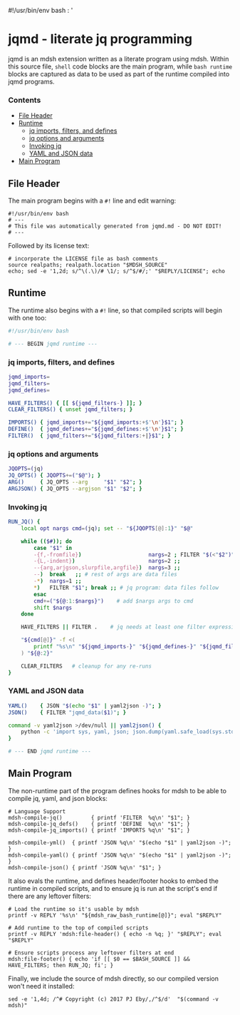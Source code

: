 #!/usr/bin/env bash
: '
<!-- ex: set syntax=markdown : '; eval "$(mdsh -E "$BASH_SOURCE")"; # -->

# jqmd - literate jq programming

jqmd is an mdsh extension written as a literate program using mdsh.  Within this source file, `shell` code blocks are the main program, while `bash runtime` blocks are captured as data to be used as part of the runtime compiled into jqmd programs.

### Contents

<!-- toc -->

- [File Header](#file-header)
- [Runtime](#runtime)
  * [jq imports, filters, and defines](#jq-imports-filters-and-defines)
  * [jq options and arguments](#jq-options-and-arguments)
  * [Invoking jq](#invoking-jq)
  * [YAML and JSON data](#yaml-and-json-data)
- [Main Program](#main-program)

<!-- tocstop -->

## File Header

The main program begins with a `#!` line and edit warning:

```shell
#!/usr/bin/env bash
# ---
# This file was automatically generated from jqmd.md - DO NOT EDIT!
# ---
```

Followed by its license text:

```shell mdsh
# incorporate the LICENSE file as bash comments
source realpaths; realpath.location "$MDSH_SOURCE"
echo; sed -e '1,2d; s/^\(.\)/# \1/; s/^$/#/;' "$REPLY/LICENSE"; echo
```

## Runtime

The runtime also begins with a `#!` line, so that compiled scripts will begin with one too:

```bash runtime
#!/usr/bin/env bash

# --- BEGIN jqmd runtime ---
```

### jq imports, filters, and defines

```bash runtime
jqmd_imports=
jqmd_filters=
jqmd_defines=

HAVE_FILTERS() { [[ ${jqmd_filters-} ]]; }
CLEAR_FILTERS() { unset jqmd_filters; }

IMPORTS() { jqmd_imports+="${jqmd_imports:+$'\n'}$1"; }
DEFINE()  { jqmd_defines+="${jqmd_defines:+$'\n'}$1"; }
FILTER()  { jqmd_filters+="${jqmd_filters:+|}$1"; }
```

### jq options and arguments

```bash runtime
JQOPTS=(jq)
JQ_OPTS() { JQOPTS+=("$@"); }
ARG()     { JQ_OPTS --arg     "$1" "$2"; }
ARGJSON() { JQ_OPTS --argjson "$1" "$2"; }
```

### Invoking jq

```bash runtime
RUN_JQ() {
    local opt nargs cmd=(jq); set -- "${JQOPTS[@]:1}" "$@"

    while (($#)); do
        case "$1" in
        -{f,-fromfile})                     nargs=2 ; FILTER "$(<"$2")" ;;
        -{L,-indent})                       nargs=2 ;;
        --{arg,arjgson,slurpfile,argfile})  nargs=3 ;;
        --)  break   ;; # rest of args are data files
        -*)  nargs=1 ;;
        *)   FILTER "$1"; break ;; # jq program: data files follow
        esac
        cmd+=("${@:1:$nargs}")    # add $nargs args to cmd
        shift $nargs
    done

    HAVE_FILTERS || FILTER .    # jq needs at least one filter expression

    "${cmd[@]}" -f <(
        printf "%s\n" "${jqmd_imports-}" "${jqmd_defines-}" "${jqmd_filters-}"
    ) "${@:2}"

    CLEAR_FILTERS   # cleanup for any re-runs
}
```

### YAML and JSON data

```bash runtime
YAML()    { JSON "$(echo "$1" | yaml2json -)"; }
JSON()    { FILTER "jqmd_data($1)"; }

command -v yaml2json >/dev/null || yaml2json() {
    python -c 'import sys, yaml, json; json.dump(yaml.safe_load(sys.stdin), sys.stdout, indent=4)';
}

# --- END jqmd runtime ---
```

## Main Program

The non-runtime part of the program defines hooks for mdsh to be able to compile jq, yaml, and json blocks:

```shell
# Language Support
mdsh-compile-jq()         { printf 'FILTER  %q\n' "$1"; }
mdsh-compile-jq_defs()    { printf 'DEFINE  %q\n' "$1"; }
mdsh-compile-jq_imports() { printf 'IMPORTS %q\n' "$1"; }

mdsh-compile-yml()  { printf 'JSON %q\n' "$(echo "$1" | yaml2json -)"; }
mdsh-compile-yaml() { printf 'JSON %q\n' "$(echo "$1" | yaml2json -)"; }
mdsh-compile-json() { printf 'JSON %q\n' "$1"; }
```

It also evals the runtime, and defines header/footer hooks to embed the runtime in compiled scripts, and to ensure jq is run at the script's end if there are any leftover filters:

```shell
# Load the runtime so it's usable by mdsh
printf -v REPLY '%s\n' "${mdsh_raw_bash_runtime[@]}"; eval "$REPLY"

# Add runtime to the top of compiled scripts
printf -v REPLY 'mdsh:file-header() { echo -n %q; }' "$REPLY"; eval "$REPLY"

# Ensure scripts process any leftover filters at end
mdsh:file-footer() { echo 'if [[ $0 == $BASH_SOURCE ]] && HAVE_FILTERS; then RUN_JQ; fi'; }
```

Finally, we include the source of mdsh directly, so our compiled version won't need it installed:

```mdsh
sed -e '1,4d; /^# Copyright (c) 2017 PJ Eby/,/^$/d'  "$(command -v mdsh)"
```
